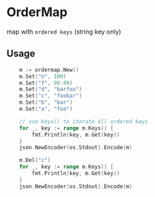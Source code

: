  OrderMap
===========
map with `ordered keys` (string key only)

Usage
------

```go
    m := ordermap.New()
    m.Set("n", 100)
    m.Set("f", 99.99)
    m.Set("d", "barfoo")
    m.Set("c", "foobar")
    m.Set("b", "bar")
    m.Set("a", "foo")

	// use Keys() to iterate all ordered keys
    for _, key := range m.Keys() {
        fmt.Println(key, m.Get(key))
    }
    json.NewEncoder(os.Stdout).Encode(m)

    m.Del("c")
    for _, key := range m.Keys() {
        fmt.Println(key, m.Get(key))
    }
    json.NewEncoder(os.Stdout).Encode(m)
```
